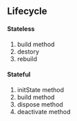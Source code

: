 ## Lifecycle





#### Stateless

1. build method
2. destory
3. rebuild



#### Stateful

1. initState method
2. build method
3. dispose method 
4. deactivate method





